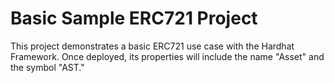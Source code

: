 # Basic Sample ERC721 Project

This project demonstrates a basic ERC721 use case with the Hardhat Framework. Once deployed, its properties will include the name "Asset" and the symbol "AST."

